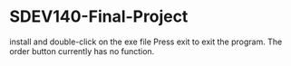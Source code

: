 # SDEV140-Final-Project
install and double-click on the exe file
Press exit to exit the program.
The order button currently has no function.
